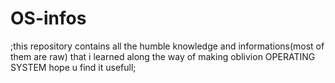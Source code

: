 # OS-infos
;this repository contains all the humble knowledge and informations(most of them are raw) that i learned 
along the way of making oblivion OPERATING SYSTEM hope u find it usefull;
